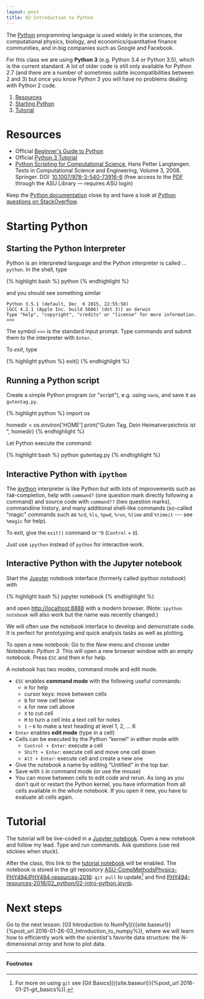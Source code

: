 ```yaml
---
layout: post
title: 02 Introduction to Python
---
```


The [Python](http://www.python.org) programming language is used
widely in the sciences, the computational physics, biology, and
economics/quantitative finance
communities, and in big companies such as Google and Facebook.

For this class we are using **Python 3** (e.g. Python 3.4 or Python
3.5), which is the current standard. A lot of older code is still only
available for Python 2.7 (and there are a number of sometimes subtle
incompatibilities between 2 and 3) but once you know Python 3 you will
have no problems dealing with Python 2 code.

1. [Resources](#resources)
2. [Starting Python](#starting-python)
3. [Tutorial](#tutorial)

# Resources

* Official [Beginner's Guide to Python](https://www.python.org/about/gettingstarted/)
* Official [Python 3 Tutorial](https://docs.python.org/3/tutorial/)
* [Python Scripting for Computational Science](http://www.springerlink.com/content/978-3-540-73915-9/), Hans Petter Langtangen. Texts in Computational Science and Engineering, Volume 3, 2008. Springer. DOI: [10.1007/978-3-540-73916-6](http://dx.doi.org/10.1007/978-3-540-73916-6) (free access to the [PDF](http://link.springer.com.ezproxy1.lib.asu.edu/book/10.1007%252F978-3-540-73916-6) through the ASU Library — requires ASU login)

Keep the [Python documentation](http://www.python.org/doc/) close by
and have a look at [Python questions on StackOverflow](http://stackoverflow.com/questions/tagged/python).

# Starting Python

## Starting the Python Interpreter

Python is an interpreted language and the Python interpreter is called
... `python`. In the shell, type

{% highlight bash %}
python
{% endhighlight %}

and you should see something similar

~~~
Python 3.5.1 (default, Dec  6 2015, 22:55:58)
[GCC 4.2.1 (Apple Inc. build 5666) (dot 3)] on darwin
Type "help", "copyright", "credits" or "license" for more information.
>>>
~~~

The symbol `>>>` is the standard input prompt. Type commands and
submit them to the interpreter with `Enter`.

To *exit*, type

{% highlight python %}
exit()
{% endhighlight %}

## Running a Python script

Create a simple Python program (or "script"), e.g. using `nano`, and
save it as `gutentag.py`.

{% highlight python %}
import os

homedir = os.environ['HOME']
print("Guten Tag, Dein Heimatverzeichnis ist ", homedir)
{% endhighlight %}

Let Python execute the command:

{% highlight bash %}
python gutentag.py
{% endhighlight %}

## Interactive Python with `ipython`

The [ipython](http://ipython.org) interpreter is like Python but with
*lots* of improvements such as `TAB`-completion, help with `command?`
(one question mark directly following a command) and source code with
`command??` (two question marks), commandline history, and many
additional shell-like commands (so-called "magic" commands such as
`%cd`, `%ls`, `%pwd`, `%run`, `%time` and `%timeit` --- see `%magic`
for help).

To exit, give the `exit()` command or `^D` (`Control` + `D`).

Just use `ipython` instead of `python` for interactive work.


## Interactive Python with the Jupyter notebook

Start the [Jupyter](http://jupyter.org) notebook interface (formerly
called *ipython notebook*) with

{% highlight bash %}
jupyter notebook
{% endhighlight %}

and open <http://localhost:8888> with a modern browser. (Note:
`ipython notebook` will also work but the name was recently
changed.)

We will often use the notebook interface to develop and demonstrate
code. It is perfect for prototyping and quick analysis tasks as well
as plotting.

To open a new notebook: Go to the *New* menu and choose under
*Notebooks: Python 3*. This will open a new browser window with an
empty notebook. Press `ESC` and then `H` for help.

A notebook has two modes, command mode and edit mode. 

* `ESC` enables **command mode** with the following useful commands:
  * `H` for help
  * cursor keys: move between cells
  * `B` for new cell below
  * `A` for new cell above
  * `X` to cut cell
  * `M` to turn a cell into a text cell for notes
  * `1` – `6` to make a text heading at level 1, 2, ... 6
* `Enter` enables **edit mode** (type in a cell)
* Cells can be executed by the Python "kernel" in either mode with
    * `Control + Enter`: execute a cell
    * `Shift + Enter`: execute cell and move one cell down
    * `Alt + Enter`: execute cell and create a new one
* Give the notebook a name by editing "Untitled" in the top bar.
* Save with `S` in command mode (or use the mouse)
* You can move between cells to edit code and rerun. As long as you
  don't quit or restart the Python kernel, you have information from
  all cells available in the whole notebook. If you open it new, you
  have to evaluate all cells again.


# Tutorial

The tutorial will be live-coded in a
[Jupyter notebook](#interactive-python-with-the-jupyter-notebook). Open
a new notebook and follow my lead. Type and run commands. Ask
questions (use red stickies when stuck).

After the class, this link to the [tutorial notebook](http://nbviewer.jupyter.org/github/ASU-CompMethodsPhysics-PHY494/PHY494-resources-2016/blob/master/02_python/02-intro-python.ipynb) will be
enabled. The notebook is stored in the git repository
[ASU-CompMethodsPhysics-PHY494/PHY494-resources-2016](https://github.com/ASU-CompMethodsPhysics-PHY494/PHY494-resources):
`git pull` to update[^1] and find
[PHY494-resources-2016/02_python/02-intro-python.ipynb](https://github.com/ASU-CompMethodsPhysics-PHY494/PHY494-resources/blob/master/02_python/02-intro-python.ipynb).

# Next steps

Go to the next lesson:
[03 Introduction to NumPy]({{site.baseurl}}{%post_url 2016-01-26-03_Introduction_to_numpy%}),
where we will learn how to efficiently work with the scientist's
favorite data structure: the *N*-dimensional *array* and how to plot
data.

------------------------------------------------------------

#### Footnotes ####

[^1]: For more on using `git` see
      [Git Basics]({{site.baseurl}}{%post_url 2016-01-21-git_basics%}).

   
